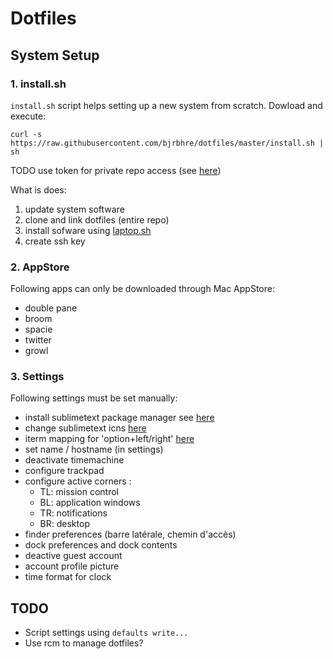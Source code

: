 # Dotfiles

## System Setup

### 1. install.sh

`install.sh` script helps setting up a new system from scratch.
Dowload and execute:

```
curl -s https://raw.githubusercontent.com/bjrbhre/dotfiles/master/install.sh | sh
```

TODO use token for private repo access (see [here](https://gist.github.com/Integralist/9482061))

What is does:

1. update system software
2. clone and link dotfiles (entire repo)
3. install sofware using [laptop.sh](https://github.com/thoughtbot/laptop)
4. create ssh key

### 2. AppStore

Following apps can only be downloaded through Mac AppStore:

+ double pane
+ broom
+ spacie
+ twitter
+ growl


### 3. Settings

Following settings must be set manually:

+ install sublimetext package manager see [here](https://sublime.wbond.net/installation)
+ change sublimetext icns [here](http://code.tutsplus.com/tutorials/sublime-text-2-tips-and-tricks-updated--net-21519)
+ iterm mapping for 'option+left/right' [here](https://coderwall.com/p/h6yfda)
+ set name / hostname (in settings)
+ deactivate timemachine
+ configure trackpad
+ configure active corners :
  + TL: mission control
  + BL: application windows
  + TR: notifications
  + BR: desktop
+ finder preferences (barre latérale, chemin d'accès)
+ dock preferences and dock contents
+ deactive guest account
+ account profile picture
+ time format for clock

## TODO

+ Script settings using `defaults write...`
+ Use rcm to manage dotfiles?